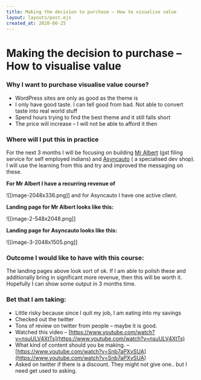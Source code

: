 ```yaml
---
title: Making the decision to purchase – How to visualise value
layout: layouts/post.ejs
created_at: 2020-06-25
---
```

# Making the decision to purchase – How to visualise value


### Why I want to purchase visualise value course? 

-   WordPress sites are only as good as the theme is 
-   I only have good taste. I can tell good from bad. Not able to convert taste into real world stuff
-   Spend hours trying to find the best theme and it still falls short
-   The price will increase – I will not be able to afford it then

### Where will I put this in practice

For the next 3 months I will be focusing on building [Mr Albert](http://mralbert.in/) (gst filing service for self employed indians) and [Asyncauto](https://www.asyncauto.com/) ( a specialised dev shop). I will use the learning from this and try and improved the messaging on these.

**For Mr Albert I have a recurring revenue of**

![[image-2048x336.png]]
and for Asyncauto I have one active client.

**Landing page for Mr Albert looks like this:**

![[image-2-548x2048.png]]

**Landing page for Asyncauto looks like this:**

![[image-3-2048x1505.png]]

### Outcome I would like to have with this course:

The landing pages above look sort of ok. If I am able to polish these and additionally bring in significant more revenue, then this will be worth it. Hopefully I can show some output in 3 months time.

### Bet that I am taking:

-   Little risky because since I quit my job, I am eating into my savings
-   Checked out the twitter 
-   Tons of review on twitter from people – maybe it is good. 
-   Watched this video – [https://www.youtube.com/watch?v=nsuULV4XtTs](https://www.youtube.com/watch?v=nsuULV4XtTs)
-   What kind of content should you be making. – [https://www.youtube.com/watch?v=Snb7aPXvSUA](https://www.youtube.com/watch?v=Snb7aPXvSUA)
-   Asked on twitter if there is a discount. They might not give one.. but I need get used to asking.